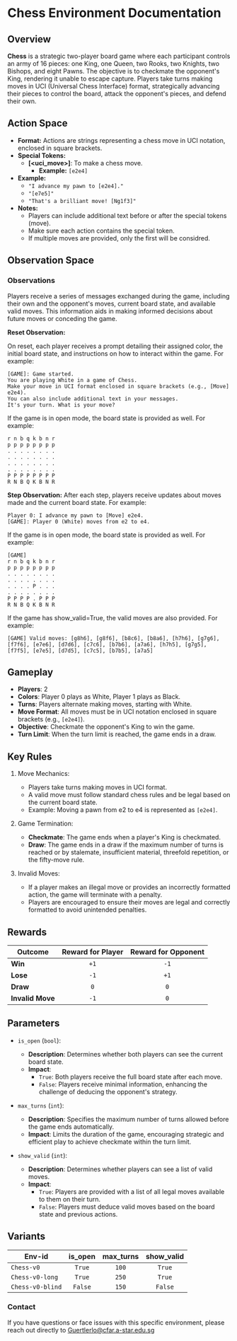 # Chess Environment Documentation

## Overview

**Chess** is a strategic two-player board game where each participant controls an army of 16 pieces: one King, one Queen, two Rooks, two Knights, two Bishops, and eight Pawns. The objective is to checkmate the opponent's King, rendering it unable to escape capture. Players take turns making moves in UCI (Universal Chess Interface) format, strategically advancing their pieces to control the board, attack the opponent's pieces, and defend their own.

## Action Space

- **Format:** Actions are strings representing a chess move in UCI notation, enclosed in square brackets.
- **Special Tokens:** 
    - **[<uci_move>]**: To make a chess move.
        - **Example:** `[e2e4]`
- **Example:** 
    - `"I advance my pawn to [e2e4]."`
    - `"[e7e5]"`
    - `"That's a brilliant move! [Ng1f3]"`
- **Notes:** 
    - Players can include additional text before or after the special tokens (move).
    - Make sure each action contains the special token.
    - If multiple moves are provided, only the first will be considred.

## Observation Space

### Observations

Players receive a series of messages exchanged during the game, including their own and the opponent's moves, current board state, and available valid moves. This information aids in making informed decisions about future moves or conceding the game.


**Reset Observation:**

On reset, each player receives a prompt detailing their assigned color, the initial board state, and instructions on how to interact within the game. For example:
```plaintext
[GAME]: Game started.
You are playing White in a game of Chess.
Make your move in UCI format enclosed in square brackets (e.g., [Move] e2e4).
You can also include additional text in your messages.
It's your turn. What is your move?
```
If the game is in open mode, the board state is provided as well. For example:
```plaintext
r n b q k b n r
p p p p p p p p
. . . . . . . .
. . . . . . . .
. . . . . . . .
. . . . . . . .
P P P P P P P P
R N B Q K B N R
```

**Step Observation:**
After each step, players receive updates about moves made and the current board state. For example:
```plaintext
Player 0: I advance my pawn to [Move] e2e4.
[GAME]: Player 0 (White) moves from e2 to e4.
```
If the game is in open mode, the board state is provided as well. For example:
```plaintext
[GAME]
r n b q k b n r
p p p p p p p p
. . . . . . . .
. . . . . . . .
. . . . P . . .
. . . . . . . .
P P P P . P P P
R N B Q K B N R
```

If the game has show_valid=True, the valid moves are also provided. For example:
```plaintext
[GAME] Valid moves: [g8h6], [g8f6], [b8c6], [b8a6], [h7h6], [g7g6], [f7f6], [e7e6], [d7d6], [c7c6], [b7b6], [a7a6], [h7h5], [g7g5], [f7f5], [e7e5], [d7d5], [c7c5], [b7b5], [a7a5]
```


## Gameplay
- **Players**: 2
- **Colors**: Player 0 plays as White, Player 1 plays as Black.
- **Turns**: Players alternate making moves, starting with White.
- **Move Format**: All moves must be in UCI notation enclosed in square brackets (e.g., `[e2e4]`).
- **Objective**: Checkmate the opponent's King to win the game.
- **Turn Limit**: When the turn limit is reached, the game ends in a draw.

## Key Rules
1. Move Mechanics:
    - Players take turns making moves in UCI format.
    - A valid move must follow standard chess rules and be legal based on the current board state.
    - Example: Moving a pawn from e2 to e4 is represented as `[e2e4]`.

2. Game Termination:
    - **Checkmate**: The game ends when a player's King is checkmated.
    - **Draw**: The game ends in a draw if the maximum number of turns is reached or by stalemate, insufficient material, threefold repetition, or the fifty-move rule.

3. Invalid Moves:
    - If a player makes an illegal move or provides an incorrectly formatted action, the game will terminate with a penalty.
    - Players are encouraged to ensure their moves are legal and correctly formatted to avoid unintended penalties.

## Rewards

| Outcome          | Reward for Player | Reward for Opponent |
|------------------|:-----------------:|:-------------------:|
| **Win**          | `+1`              | `-1`                |
| **Lose**         | `-1`              | `+1`                |
| **Draw**         |  `0`              |  `0`                |
| **Invalid Move** | `-1`              |  `0`                |


## Parameters

- `is_open` (`bool`):
    - **Description**: Determines whether both players can see the current board state.
    - **Impact**:
        - `True`: Both players receive the full board state after each move.
        - `False`: Players receive minimal information, enhancing the challenge of deducing the opponent's strategy.

- `max_turns` (`int`):
    - **Description**: Specifies the maximum number of turns allowed before the game ends automatically.
    - **Impact**: Limits the duration of the game, encouraging strategic and efficient play to achieve checkmate within the turn limit.

- `show_valid` (`int`):
    - **Description**: Determines whether players can see a list of valid moves.
    - **Impact**:
        - `True`: Players are provided with a list of all legal moves available to them on their turn.
        - `False`: Players must deduce valid moves based on the board state and previous actions.



## Variants

| Env-id                   | is_open  | max_turns | show_valid |
|--------------------------|:--------:|:---------:|:----------:|
| `Chess-v0`               | `True`   |   `100`   |   `True`   |
| `Chess-v0-long`          | `True`   |   `250`   |   `True`   |
| `Chess-v0-blind`         | `False`  |   `150`   |   `False`  |


### Contact
If you have questions or face issues with this specific environment, please reach out directly to Guertlerlo@cfar.a-star.edu.sg